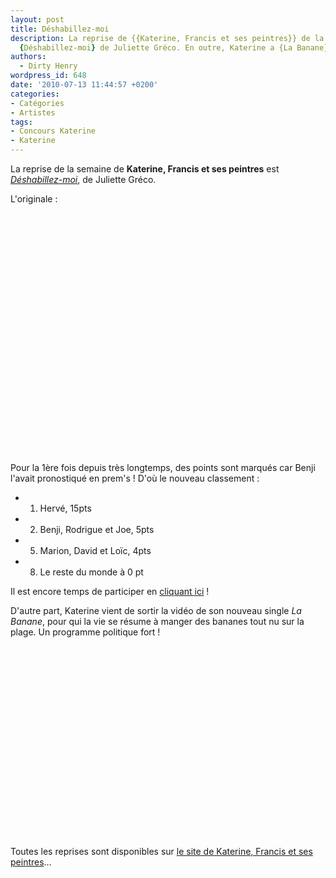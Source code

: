 ```yaml
---
layout: post
title: Déshabillez-moi
description: La reprise de {{Katerine, Francis et ses peintres}} de la semaine est
  {Déshabillez-moi} de Juliette Gréco. En outre, Katerine a {La Banane}.
authors:
  - Dirty Henry
wordpress_id: 648
date: '2010-07-13 11:44:57 +0200'
categories:
- Catégories
- Artistes
tags:
- Concours Katerine
- Katerine
---
```

La reprise de la semaine de __Katerine, Francis et ses peintres__ est [*Déshabillez-moi*](http://www.katerinefrancisetsespeintres.com/28.html), de Juliette Gréco.

L'originale :

<object width="480" height="385"><param name="movie" value="http://www.youtube.com/v/XyqIs8xPCd0&hl=fr_FR&fs=1"></param><param name="allowFullScreen" value="true"></param><param name="allowscriptaccess" value="always"></param><embed src="http://www.youtube.com/v/XyqIs8xPCd0&hl=fr_FR&fs=1" type="application/x-shockwave-flash" allowscriptaccess="always" allowfullscreen="true" width="480" height="385"></embed></object>

Pour la 1ère fois depuis très longtemps, des points sont marqués car Benji l'avait pronostiqué en prem's ! D'où le nouveau classement :
- 1. Hervé, 15pts
- 2. Benji, Rodrigue et Joe, 5pts
- 5. Marion, David et Loïc, 4pts
- 8. Le reste du monde à 0 pt

Il est encore temps de participer en [cliquant ici](569) !

D'autre part, Katerine vient de sortir la vidéo de son nouveau single *La Banane*, pour qui la vie se résume à manger des bananes tout nu sur la plage. Un programme politique fort !

<object width="500" height="306"><param name="movie" value="http://www.youtube.com/v/XuOSwppg8rc&hl=fr_FR&fs=1"></param><param name="allowFullScreen" value="true"></param><param name="allowscriptaccess" value="always"></param><embed src="http://www.youtube.com/v/XuOSwppg8rc&hl=fr_FR&fs=1" type="application/x-shockwave-flash" allowscriptaccess="always" allowfullscreen="true" width="500" height="306"></embed></object>

Toutes les reprises sont disponibles sur [le site de Katerine, Francis et ses peintres](http://www.katerinefrancisetsespeintres.com/)…
